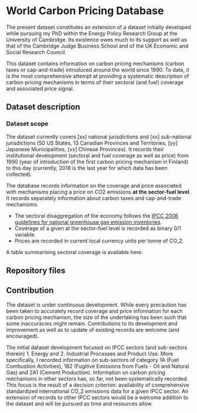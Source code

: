 # World Carbon Pricing Database

The present dataset constitutes an extension of a dataset initially developed while pursuing my PhD within the Energy Policy Research Group at the University of Cambridge. Its existence owes much to its support as well as that of the Cambridge Judge Business School and of the UK Economic and Social Research Council.

This dataset contains information on carbon pricing mechanisms (carbon taxes or cap-and-trade) introduced around the world since 1990.
To date, it is the most comprehensive attempt at providing a systematic description of carbon pricing mechanisms in terms of their sectoral (and fuel) coverage and associated price signal.

## Dataset description
### Dataset scope

The dataset currently covers [xx] national jurisdictions and [xx] sub-national jurisdictions (50 US States, 13 Canadian Provinces and Territories, [yy] Japanese Municipalities, [xx] Chinese Provinces). It records their institutional development (sectoral and fuel coverage as well as price) from 1990 (year of introduction of the first carbon pricing mechanism in Finland) to this day (currently, 2018 is the last year for which data has been collected).

The database records information on the coverage and price associated with mechanisms placing a price on CO2 emissions **at the sector-fuel level**. It records separately information about carbon taxes and cap-and-trade mechanisms.

- The sectoral disaggregation of the economy follows the [IPCC 2006 guidelines for national greenhouse gas emission inventories](https://www.ipcc-nggip.iges.or.jp/public/2006gl/). 
- Coverage of a given at the sector-fuel level is recorded as binary 0/1 variable.
- Prices are recorded in current local currency units per tonne of CO_2.

A table summarising sectoral coverage is available here:


## Repository files

## Contribution

The dataset is under continuous development. While every precaution has been taken to accurately record coverage and price information for each carbon pricing mechanism, the size of the undertaking has been such that some inaccuracies might remain. Contributions to its development and improvement as well as to update of existing records are welcome (and encouraged).

The initial dataset development focused on IPCC sectors (and sub-sectors therein) 1. Energy and 2. Industrial Processes and Product Use. More specifically, I recorded information on sub-sectors of category 1A (Fuel Combustion Activities), 1B2 (Fugitive Emissions from Fuels - Oil and Natural Gas) and 2A1 (Cement Production). Information on carbon pricing mechanisms in other sectors has, so far, not been systematically recorded. This focus is the result of a decision criterion: availability of comprehensive standardized international CO_2 emissions data for a given IPCC sector. An extension of records to other IPCC sectors would be a welcome addition to the dataset and will be pursued as time and resources allow.

